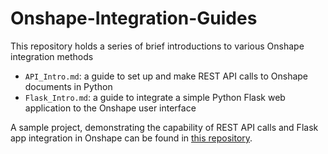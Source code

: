 # Onshape-Integration-Guides
This repository holds a series of brief introductions to various Onshape integration methods
- `API_Intro.md`: a guide to set up and make REST API calls to Onshape documents in Python 
- `Flask_Intro.md`: a guide to integrate a simple Python Flask web application to the Onshape user interface 

A sample project, demonstrating the capability of REST API calls and Flask app integration in Onshape can be found in [this repository](https://github.com/PTC-Education/Heat-Sink-Design). 